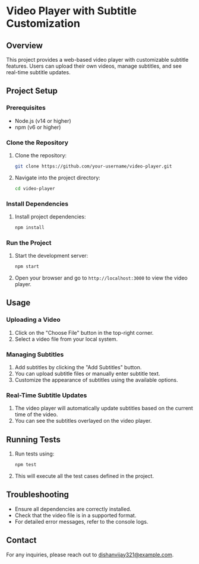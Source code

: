 # Video Player with Subtitle Customization

## Overview

This project provides a web-based video player with customizable subtitle features. Users can upload their own videos, manage subtitles, and see real-time subtitle updates.

## Project Setup

### Prerequisites

- Node.js (v14 or higher)
- npm (v6 or higher)

### Clone the Repository

1. Clone the repository:
    ```bash
    git clone https://github.com/your-username/video-player.git
    ```

2. Navigate into the project directory:
    ```bash
    cd video-player
    ```

### Install Dependencies

1. Install project dependencies:
    ```bash
    npm install
    ```

### Run the Project

1. Start the development server:
    ```bash
    npm start
    ```

2. Open your browser and go to `http://localhost:3000` to view the video player.

## Usage

### Uploading a Video

1. Click on the "Choose File" button in the top-right corner.
2. Select a video file from your local system.

### Managing Subtitles

1. Add subtitles by clicking the "Add Subtitles" button.
2. You can upload subtitle files or manually enter subtitle text.
3. Customize the appearance of subtitles using the available options.

### Real-Time Subtitle Updates

1. The video player will automatically update subtitles based on the current time of the video.
2. You can see the subtitles overlayed on the video player.

## Running Tests

1. Run tests using:
    ```bash
    npm test
    ```

2. This will execute all the test cases defined in the project.

## Troubleshooting

- Ensure all dependencies are correctly installed.
- Check that the video file is in a supported format.
- For detailed error messages, refer to the console logs.


## Contact

For any inquiries, please reach out to [dishanvijay321@example.com](mailto:your-email@example.com).
